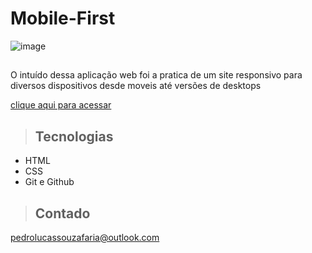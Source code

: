 # Mobile-First

![image](https://user-images.githubusercontent.com/105456789/227811844-c72788c1-d70e-44b7-b802-082fd3d13617.png)

>##
O intuído dessa aplicação web foi a pratica de um site responsivo para diversos dispositivos desde moveis até versões de desktops

[clique aqui para acessar](https://meiamonee.github.io/Mobile-responsivo/)

>## Tecnologias

- HTML
- CSS
- Git e Github

>## Contado
pedrolucassouzafaria@outlook.com

